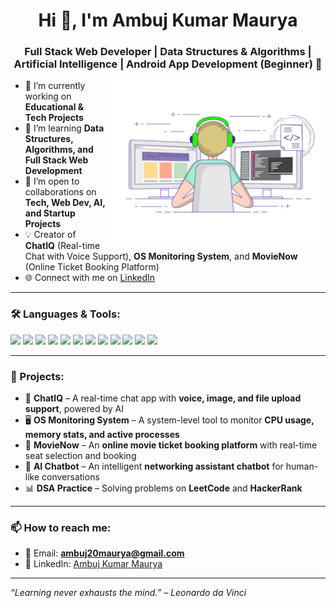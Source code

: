 <h1 align="center">Hi 👋, I'm Ambuj Kumar Maurya</h1>
<h3 align="center">Full Stack Web Developer | Data Structures & Algorithms | Artificial Intelligence | Android App Development (Beginner) 🎥</h3>

<img align="right" alt="Coding" width="350" src="https://raw.githubusercontent.com/devSouvik/devSouvik/master/gif3.gif">

- 🔭 I’m currently working on **Educational & Tech Projects**
- 🌱 I’m learning **Data Structures, Algorithms, and Full Stack Web Development**
- 👯 I’m open to collaborations on **Tech, Web Dev, AI, and Startup Projects**
- 💡 Creator of **ChatIQ** (Real-time Chat with Voice Support), **OS Monitoring System**, and **MovieNow** (Online Ticket Booking Platform)
- 🌐 Connect with me on [LinkedIn](https://www.linkedin.com/in/21ambuj)

---

### 🛠️ Languages & Tools:
<p>
  <img src="https://img.shields.io/badge/C++-00599C?style=for-the-badge&logo=c%2B%2B&logoColor=white"/>
  <img src="https://img.shields.io/badge/C-000080?style=for-the-badge&logo=c&logoColor=white"/>
  <img src="https://img.shields.io/badge/Java-ED8B00?style=for-the-badge&logo=java&logoColor=white"/>
  <img src="https://img.shields.io/badge/Python-3776AB?style=for-the-badge&logo=python&logoColor=white"/>
  <img src="https://img.shields.io/badge/PHP-777BB4?style=for-the-badge&logo=php&logoColor=white"/>
  <img src="https://img.shields.io/badge/HTML-E34F26?style=for-the-badge&logo=html5&logoColor=white"/>
  <img src="https://img.shields.io/badge/CSS-1572B6?style=for-the-badge&logo=css3&logoColor=white"/>
  <img src="https://img.shields.io/badge/Tailwind_CSS-38B2AC?style=for-the-badge&logo=tailwind-css&logoColor=white"/>
  <img src="https://img.shields.io/badge/JavaScript-F7DF1E?style=for-the-badge&logo=javascript&logoColor=black"/>
  <img src="https://img.shields.io/badge/MySQL-4479A1?style=for-the-badge&logo=mysql&logoColor=white"/>
  <img src="https://img.shields.io/badge/DBMS-4479A1?style=for-the-badge&logo=databricks&logoColor=white"/>
  <img src="https://img.shields.io/badge/GitHub-181717?style=for-the-badge&logo=github&logoColor=white"/>
</p>

---

### 🚀 Projects:
- 🎤 **ChatIQ** – A real-time chat app with **voice, image, and file upload support**, powered by AI
- 🖥️ **OS Monitoring System** – A system-level tool to monitor **CPU usage, memory stats, and active processes**
- 🎫 **MovieNow** – An **online movie ticket booking platform** with real-time seat selection and booking
- 🤖 **AI Chatbot** – An intelligent **networking assistant chatbot** for human-like conversations
- 📊 **DSA Practice** – Solving problems on **LeetCode** and **HackerRank**

---

### 📫 How to reach me:
- 📧 Email: **ambuj20maurya@gmail.com**
- 🔗 LinkedIn: [Ambuj Kumar Maurya](https://www.linkedin.com/in/21ambuj)

---

<em>“Learning never exhausts the mind.” – Leonardo da Vinci</em>
